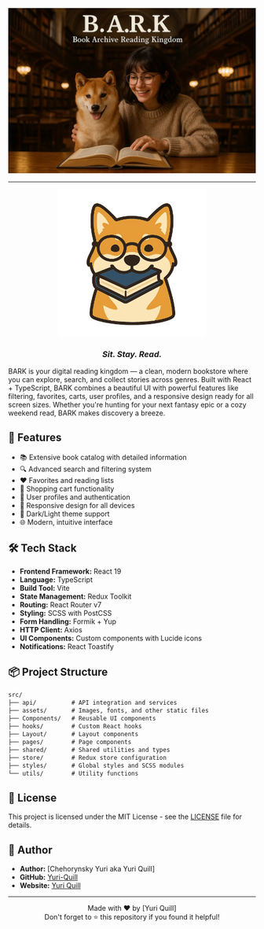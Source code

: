

<div align="center">
  <img src="src/assets/logo/bark.webp" alt="BARK Logo" width="900"/>
</div>

---

<div align="center">
  <img src="src/assets/logo/logo-large.png" alt="BARK Logo" width="300"/>
  
  ### *Sit. Stay. Read.*
</div>

BARK is your digital reading kingdom — a clean, modern bookstore where you can explore, search, and collect stories across genres. Built with React + TypeScript, BARK combines a beautiful UI with powerful features like filtering, favorites, carts, user profiles, and a responsive design ready for all screen sizes. Whether you're hunting for your next fantasy epic or a cozy weekend read, BARK makes discovery a breeze.

## 🚀 Features

- 📚 Extensive book catalog with detailed information
- 🔍 Advanced search and filtering system
- ❤️ Favorites and reading lists
- 🛒 Shopping cart functionality
- 👤 User profiles and authentication
- 📱 Responsive design for all devices
- 🌙 Dark/Light theme support
- 🌐 Modern, intuitive interface

## 🛠️ Tech Stack

- **Frontend Framework:** React 19
- **Language:** TypeScript
- **Build Tool:** Vite
- **State Management:** Redux Toolkit
- **Routing:** React Router v7
- **Styling:** SCSS with PostCSS
- **Form Handling:** Formik + Yup
- **HTTP Client:** Axios
- **UI Components:** Custom components with Lucide icons
- **Notifications:** React Toastify

## 📦 Project Structure

```
src/
├── api/          # API integration and services
├── assets/       # Images, fonts, and other static files
├── Components/   # Reusable UI components
├── hooks/        # Custom React hooks
├── Layout/       # Layout components
├── pages/        # Page components
├── shared/       # Shared utilities and types
├── store/        # Redux store configuration
├── styles/       # Global styles and SCSS modules
└── utils/        # Utility functions
```

## 📄 License

This project is licensed under the MIT License - see the [LICENSE](LICENSE) file for details.

## 👤 Author

- **Author:** [Chehorynsky Yuri aka Yuri Quill]
- **GitHub:** [Yuri-Quill](https://github.com/Yuri-Quill)
- **Website:** [Yuri Quill](https://www.linkedin.com/in/yuri-quill-ab125635a/)

---

<div align="center">
  Made with ❤️ by [Yuri Quill]<br>
  Don't forget to ⭐ this repository if you found it helpful!
</div>


